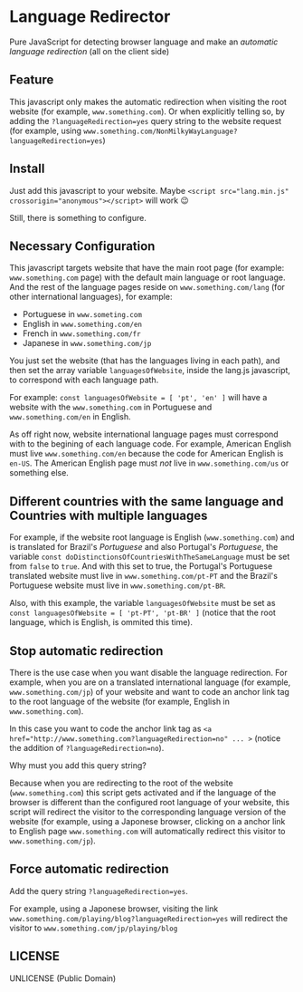 # Language Redirector

Pure JavaScript for detecting browser language and make an *automatic language redirection* (all on the client side)

## Feature

This javascript only makes the automatic redirection when visiting the root website (for example, `www.something.com`). Or when explicitly telling so, by adding the `?languageRedirection=yes` query string to the website request (for example, using `www.something.com/NonMilkyWayLanguage?languageRedirection=yes`)

## Install

Just add this javascript to your website. Maybe `<script src="lang.min.js" crossorigin="anonymous"></script>` will work :wink:

Still, there is something to configure.

## Necessary Configuration

This javascript targets website that have the main root page (for example: `www.something.com` page) with the default main language or root language. And the rest of the language pages reside on `www.something.com/lang` (for other international languages), for example:
- Portuguese in `www.someting.com`
- English in `www.something.com/en`
- French in `www.something.com/fr`
- Japanese in `www.something.com/jp`

You just set the website (that has the languages living in each path), and then set the array variable `languagesOfWebsite`, inside the lang.js javascript, to correspond with each language path.

For example: `const languagesOfWebsite = [ 'pt', 'en' ]` will have a website with the `www.something.com` in Portuguese and `www.something.com/en` in English.


As off right now, website international language pages must correspond with to the begining of each language code. For example, American English must live `www.something.com/en` because the code for American English is `en-US`. The American English page must *not* live in `www.something.com/us` or something else.

## Different countries with the same language and Countries with multiple languages

For example, if the website root language is English (`www.something.com`) and is translated for Brazil's *Portuguese* and also Portugal's *Portuguese*, the variable `const doDistinctionsOfCountriesWithTheSameLanguage` must be set from `false` to `true`. And with this set to true, the Portugal's Portuguese translated website must live in `www.something.com/pt-PT` and the Brazil's Portuguese website must live in `www.something.com/pt-BR`.

Also, with this example, the variable `languagesOfWebsite` must be set as `const languagesOfWebsite = [ 'pt-PT', 'pt-BR' ]` (notice that the root language, which is English, is ommited this time).

## Stop automatic redirection

There is the use case when you want disable the language redirection. For example, when you are on a translated international language (for example, `www.something.com/jp`) of your website and want to code an anchor link tag to the root language of the website (for example, English in `www.something.com`).

In this case you want to code the anchor link tag as `<a href="http://www.something.com?languageRedirection=no" ... >` (notice the addition of `?languageRedirection=no`).

Why must you add this query string?

Because when you are redirecting to the root of the website (`www.something.com`) this script gets activated and if the language of the browser is different than the configured root language of your website, this script will redirect the visitor to the corresponding language version of the website (for example, using a Japonese browser, clicking on a anchor link to English page `www.something.com` will automatically redirect this visitor to `www.something.com/jp`).

## Force automatic redirection

Add the query string `?languageRedirection=yes`.

For example, using a Japonese browser, visiting the link `www.something.com/playing/blog?languageRedirection=yes` will redirect the visitor to `www.something.com/jp/playing/blog`

## LICENSE

UNLICENSE (Public Domain)
